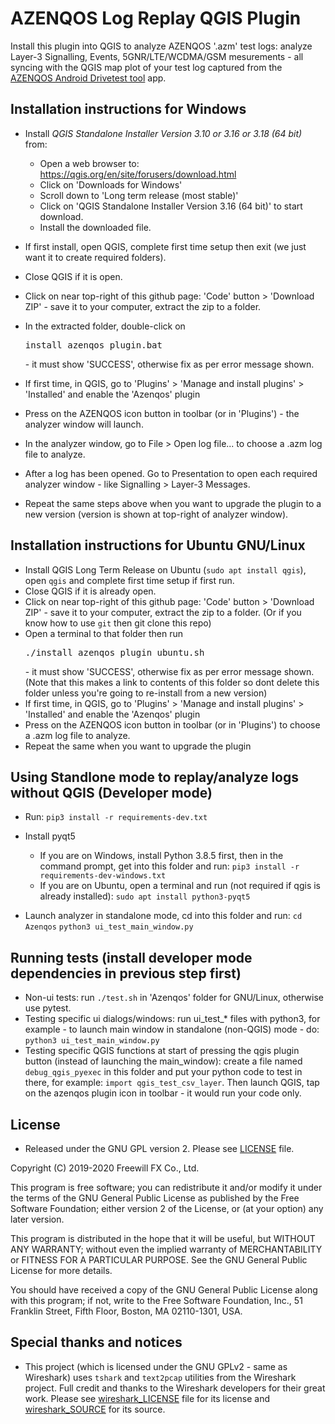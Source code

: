 AZENQOS Log Replay QGIS Plugin
==============================

Install this plugin into QGIS to analyze AZENQOS '.azm' test logs: analyze Layer-3 Signalling, Events, 5GNR/LTE/WCDMA/GSM mesurements - all syncing with the QGIS map plot of your test log captured from the [AZENQOS Android Drivetest tool](https://www2.azenqos.com/) app.


Installation instructions for Windows
-------------------------------------

- Install *QGIS Standalone Installer Version 3.10 or 3.16 or 3.18 (64 bit)* from: 
  - Open a web browser to: <https://qgis.org/en/site/forusers/download.html>
  - Click on 'Downloads for Windows'
  - Scroll down to 'Long term release (most stable)'
  - Click on 'QGIS Standalone Installer Version 3.16 (64 bit)' to start download.
  - Install the downloaded file.
- If first install, open QGIS, complete first time setup then exit (we just want it to create required folders).
- Close QGIS if it is open.
- Click on near top-right of this github page: 'Code' button > 'Download ZIP' - save it to your computer, extract the zip to a folder.
- In the extracted folder, double-click on <pre>install_azenqos_plugin.bat</pre> - it must show 'SUCCESS', otherwise fix as per error message shown.
- If first time, in QGIS, go to 'Plugins' > 'Manage and install plugins' > 'Installed' and enable the 'Azenqos' plugin
- Press on the AZENQOS icon button in toolbar (or in 'Plugins') - the analyzer window will launch.
- In the analyzer window, go to File > Open log file... to choose a .azm log file to analyze.
- After a log has been opened. Go to Presentation to open each required analyzer window - like Signalling > Layer-3 Messages.

- Repeat the same steps above when you want to upgrade the plugin to a new version (version is shown at top-right of analyzer window).


Installation instructions for Ubuntu GNU/Linux
-------------------------------------
- Install QGIS Long Term Release on Ubuntu (`sudo apt install qgis`), open `qgis` and complete first time setup if first run.
- Close QGIS if it is already open.
- Click on near top-right of this github page: 'Code' button > 'Download ZIP' - save it to your computer, extract the zip to a folder. (Or if you know how to use `git` then git clone this repo)
- Open a terminal to that folder then run <pre>./install_azenqos_plugin_ubuntu.sh</pre> - it must show 'SUCCESS', otherwise fix as per error message shown. (Note that this makes a link to contents of this folder so dont delete this folder unless you're going to re-install from a new version)
- If first time, in QGIS, go to 'Plugins' > 'Manage and install plugins' > 'Installed' and enable the 'Azenqos' plugin
- Press on the AZENQOS icon button in toolbar (or in 'Plugins') to choose a .azm log file to analyze.
- Repeat the same when you want to upgrade the plugin


Using Standlone mode to replay/analyze logs without QGIS (Developer mode)
------------------------------------------------------------

- Run:
`pip3 install -r requirements-dev.txt`

- Install pyqt5
  - If you are on Windows, install Python 3.8.5 first, then in the command prompt, get into this folder and run:
  `pip3 install -r requirements-dev-windows.txt`
  - If you are on Ubuntu, open a terminal and run (not required if qgis is already installed):
  `sudo apt install python3-pyqt5`
  
- Launch analyzer in standalone mode, cd into this folder and run:
`cd Azenqos`
`python3 ui_test_main_window.py`


Running tests (install developer mode dependencies in previous step first)
----------------------------------------------------------------

- Non-ui tests: run `./test.sh` in 'Azenqos' folder for GNU/Linux, otherwise use pytest.
- Testing specific ui dialogs/windows: run ui_test_* files with python3, for example - to launch main window in standalone (non-QGIS) mode - do: `python3 ui_test_main_window.py`
- Testing specific QGIS functions at start of pressing the qgis plugin button (instead of launching the main_window): create a file named `debug_qgis_pyexec` in this folder and put your python code to test in there, for example: `import qgis_test_csv_layer`. Then launch QGIS, tap on the azenqos plugin icon in toolbar - it would run your code only.


License
-------

- Released under the GNU GPL version 2. Please see [LICENSE](LICENSE) file.

Copyright (C) 2019-2020 Freewill FX Co., Ltd.

This program is free software; you can redistribute it and/or
modify it under the terms of the GNU General Public License
as published by the Free Software Foundation; either version 2
of the License, or (at your option) any later version.

This program is distributed in the hope that it will be useful,
but WITHOUT ANY WARRANTY; without even the implied warranty of
MERCHANTABILITY or FITNESS FOR A PARTICULAR PURPOSE.  See the
GNU General Public License for more details.

You should have received a copy of the GNU General Public License
along with this program; if not, write to the Free Software
Foundation, Inc., 51 Franklin Street, Fifth Floor, Boston, MA  02110-1301, USA.


Special thanks and notices
--------------------------

- This project (which is licensed under the GNU GPLv2 - same as Wireshark) uses `tshark` and `text2pcap` utilities from the Wireshark project. Full credit and thanks to the Wireshark developers for their great work. Please see [wireshark_LICENSE](wireshark_LICENSE) file for its license and [wireshark_SOURCE](wireshark_SOURCE) for its source.


